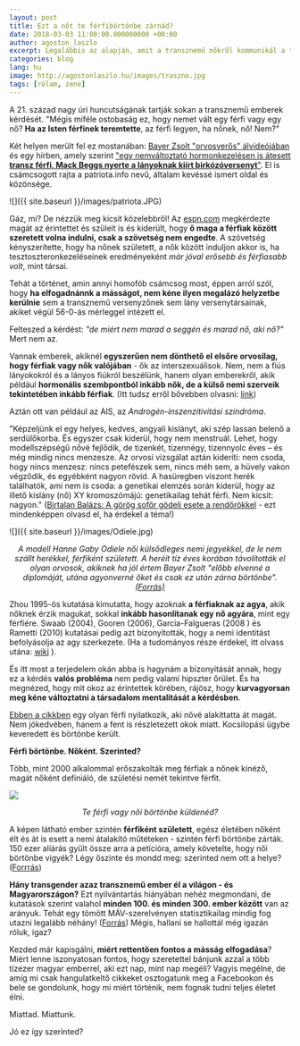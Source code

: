 ```yaml
---
layout: post
title: Ezt a nőt te férfibörtönbe zárnád?
date: 2018-03-03 11:00:00.000000000 +00:00
author: agoston_laszlo
excerpt: Legalábbis az alapján, amit a transznemű nőkről kommunikál a társadalom. Tabu, óriási tabu a szexualitás, hát még a nem hagyományos szexus kérdése itthon!
categories: blog
lang: hu
image: http://agostonlaszlo.hu/images/traszno.jpg
tags: [rólam, zene]
---
```

A 21. század nagy úri huncutságának tartják sokan a transznemű emberek kérdését. "Mégis miféle ostobaság ez, hogy nemet vált egy férfi vagy egy nő? **Ha az Isten férfinek teremtette**, az férfi legyen, ha nőnek, nő! Nem?"

Két helyen merült fel ez mostanában: <a href="http://agostonlaszlo.hu/blog/bayer-zsolt-vedelmeben/" target="blank">Bayer Zsolt "orvosverős" álvideójában</a> és egy hírben, amely szerint <a href="http://patriota.info/amp/sport-halala-transznemu-fiu-nyerte-a-lanyok-birkozoversenyet/" target="blank">"egy nemváltoztató hormonkezelésen is átesett <b>transz férfi, Mack Beggs nyerte a lányoknak kiírt birkózóversenyt</b>"</a>. El is csámcsogott rajta a patriota.info nevű, általam kevéssé ismert oldal és közönsége.

![]({{ site.baseurl }}/images/patriota.JPG)

Gáz, mi? De nézzük meg kicsit közelebbről! Az <a href="http://www.espn.com/espnw/sports/article/18767310/transgender-wrestler-mack-beggs-euless-trinity-wins-texas-state-girls-wrestling-title" target="blank">espn.com</a> megkérdezte magát az érintettet és szüleit is és kiderült, hogy **ő maga a férfiak között szeretett volna indulni, csak a szövetség nem engedte**. A szövetség kényszerítette, hogy ha nőnek született, a nők között induljon akkor is, ha tesztoszteronkezeléseinek eredményeként *már jóval erősebb és férfiasabb volt*, mint társai.

Tehát a történet, amin annyi homofób csámcsog most, éppen arról szól, hogy **ha elfogadnánnk a másságot, nem kéne ilyen megalázó helyzetbe kerülnie** sem a transznemű versenyzőnek sem lány versenytársainak, akiket végül 56-0-ás mérleggel intézett el.

Felteszed a kérdést: *"de miért nem marad a seggén és marad nő, aki nő?"* Mert nem az.

Vannak emberek, akiknél **egyszerűen nem dönthető el elsőre orvosilag, hogy férfiak vagy nők valójában** - ők az interszexuálisok. Nem, nem a fiús lányokokról és a lányos fiúkról beszélünk, hanem olyan emberekről, akik például **hormonális szembpontból inkább nők, de a külső nemi szerveik tekintetében inkább férfiak**. (Itt tudsz erről bővebben olvasni: <a href="http://uvegplafon.blog.hu/2015/09/30/mi_tortenik_ha_a_kisbabank_egyszerre_lany_es_fiu" target="blank">link</a>)

Aztán ott van például az AIS, az *Androgén-inszenzitivitási szindróma*.

"Képzeljünk el egy helyes, kedves, angyali kislányt, aki szép lassan belenő a serdülőkorba. És egyszer csak kiderül, hogy nem menstruál. Lehet, hogy modellszépségű nővé fejlődik, de tizenkét, tizennégy, tizennyolc éves – és még mindig nincs menzesze. Az orvosi vizsgálat aztán kideríti: nem csoda, hogy nincs menzesz: nincs petefészek sem, nincs méh sem, a hüvely vakon végződik, és egyébként nagyon rövid. A hasüregben viszont herék találhatók, ami nem is csoda: a genetikai elemzés során kiderül, hogy az illető kislány (nő) XY kromoszómájú: genetikailag tehát férfi. Nem kicsit: nagyon." (<a href="http://birtalan.blogspot.hu/2008/05/grg-sofr-gdeli-esete-rendrkkel.html" target="blank">Birtalan Balázs: A görög sofőr gödeli esete a rendőrökkel</a> - ezt mindenképpen olvasd el, ha érdekel a téma!)

![]({{ site.baseurl }}/images/Odiele.jpg)
<center><i>A modell Hanne Gaby Odiele női külsődleges nemi jegyekkel, de le nem szállt herékkel, férfiként született. A heréit tíz éves korában távolították el olyan orvosok, akiknek ha jól értem Bayer Zsolt "előbb elvenné a diplomáját, utána agyonverné őket és csak ez után zárna börtönbe". <a href="https://www.youtube.com/watch?v=OzoU1qhXWAk" target="blank">(Forrás)</a></i></center>

Zhou 1995-ös kutatása kimutatta, hogy azoknak **a férfiaknak az agya**, akik nőknek érzik magukat, sokkal **inkább hasonlítanak egy nő agyára**, mint egy férfiére. Swaab (2004), Gooren (2006), Garcia-Falgueras (2008 ) és Rametti (2010) kutatásai pedig azt bizonyították, hogy a nemi identitást befolyásolja az agy szerkezete. (Ha a tudományos része érdekel, itt olvass utána: [wiki](https://en.wikipedia.org/wiki/Causes_of_transsexuality) ). 

És itt most a terjedelem okán abba is hagynám a bizonyítását annak, hogy ez a kérdés **valós probléma** nem pedig valami hipszter őrület. És ha megnézed, hogy mit okoz az érintettek körében, rájösz, hogy **kurvagyorsan meg kéne változtatni a társadalom mentalitását a kérdésben**.

<a href="http://www.independent.co.uk/news/world/australasia/transgender-woman-raped-2000-times-male-prison-a6989366.html" target="blank">Ebben a cikkben</a> egy olyan férfi nyilatkozik, aki nővé alakíttatta át magát. Nem jókedvében, hanem a fent is részletezett okok miatt. Kocsilopási ügybe keveredett és börtönbe került.

**Férfi börtönbe. Nőként. Szerinted?**

Több, mint 2000 alkalommal erőszakolták meg férfiak a nőnek kinéző, magát nőként definiáló, de születési nemét tekintve férfit.

![](http://agostonlaszlo.hu/images/traszno.jpg)
<center><i>Te férfi vagy női börtönbe küldenéd?</i></center>

A képen látható ember szintén **férfiként született**, egész életében nőként élt és át is esett a nemi átalakító műtéteken - szintén férfi börtönbe zárták. 150 ezer alíárás gyűlt össze arra a petícióra, amely követelte, hogy női börtönbe vigyék? Légy őszinte és mondd meg: szerinted nem ott a helye? (<a href="http://www.independent.co.uk/news/uk/crime/tara-hudson-transgender-woman-moved-to-womens-prison-after-public-outcry-a6715476.html" target="blank">Forrrás</a>)

**Hány transgender azaz transznemű ember él a világon - és Magyarországon?** Ezt nyilvántartás hiányában nehéz megmondani, de kutatások szerint valahol **minden 100. és minden 300. ember között** van az arányuk. Tehát egy tömött MÁV-szerelvényen statisztikailag mindig fog utazni legalább néhány! (<a href="https://www.nytimes.com/2016/07/01/health/transgender-population.html" target="blank">Forrás</a>) Mégis, hallani se hallottál még igazán róluk, igaz?

Kezded már kapisgálni, **miért rettentően fontos a másság elfogadása**? Miért lenne iszonyatosan fontos, hogy szeretettel bánjunk azzal a több tízezer magyar emberrel, aki ezt nap, mint nap megéli? Vagyis megélné, de amíg mi csak hangulatkeltő cikkeket osztogatunk meg a Facebookon és bele se gondolunk, hogy mi miért történik, nem fognak tudni teljes életet élni.

Miattad. Miattunk.

Jó ez így szerinted?
